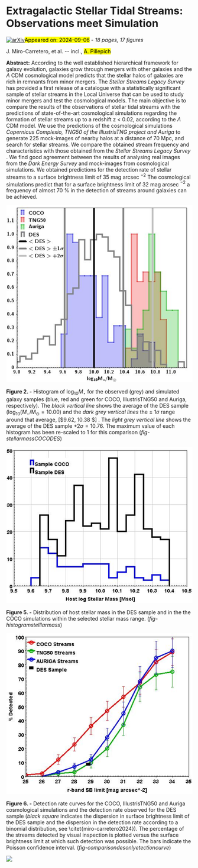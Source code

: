 <div class="macros" style="visibility:hidden;">
$\newcommand{\ensuremath}{}$
$\newcommand{\xspace}{}$
$\newcommand{\object}[1]{\texttt{#1}}$
$\newcommand{\farcs}{{.}''}$
$\newcommand{\farcm}{{.}'}$
$\newcommand{\arcsec}{''}$
$\newcommand{\arcmin}{'}$
$\newcommand{\ion}[2]{#1#2}$
$\newcommand{\textsc}[1]{\textrm{#1}}$
$\newcommand{\hl}[1]{\textrm{#1}}$
$\newcommand{\footnote}[1]{}$
$\newcommand{\apc}[1]{ \textcolor{purple}{\textbf{APC:} #1}}$
$\newcommand{\apcedit}[1]{\textbf{#1}}$</div>



<div id="title">

# Extragalactic Stellar Tidal Streams: Observations meet Simulation

</div>
<div id="comments">

[![arXiv](https://img.shields.io/badge/arXiv-2409.03585-b31b1b.svg)](https://arxiv.org/abs/2409.03585)<mark>Appeared on: 2024-09-06</mark> -  _18 pages, 17 figures_

</div>
<div id="authors">

J. Miro-Carretero, et al. -- incl., <mark>A. Pillepich</mark>

</div>
<div id="abstract">

**Abstract:** According to the well established hierarchical framework for galaxy evolution, galaxies grow through mergers with other galaxies and the $\Lambda$ CDM cosmological model predicts that the stellar halos of galaxies are rich in remnants from minor mergers. The _Stellar Streams Legacy Survey_ has provided a first release of a catalogue with a statistically significant sample of stellar streams in the Local Universe that can be used to study minor mergers and test the cosmological models. The main objective is to compare the results of the observations of stellar tidal streams with the predictions of state-of-the-art cosmological simulations regarding the formation of stellar streams up to a redshift z < 0.02, according to the $\Lambda$ CDM model. We use the predictions of the cosmological simulations _Copernicus Complexio, TNG50 of the IllustrisTNG project and Auriga_ to generate 225 mock-images of nearby halos at a distance of 70 Mpc, and search for stellar streams. We compare the obtained stream frequency and characteristics with those obtained from the _Stellar Streams Legacy Survey_ . We find  good agreement between the results of analysing real images from the _Dark Energy Survey_ and mock-images from cosmological simulations. We obtained predictions for the detection rate of stellar streams to a surface brightness limit of 35 mag arcsec $^{-2}$ The cosmological simulations predict that for a surface brightness limit of 32 mag arcsec $^{-2}$ a frequency of almost 70 \% in the detection of streams around galaxies can be achieved.

</div>

<div id="div_fig1">

<img src="tmp_2409.03585/./Histogram_Mstar_DES-COCO-TNG50-Auriga_240816-2.jpg" alt="Fig2" width="100%"/>

**Figure 2. -** Histogram of
  $\log_{10} {M_\star}$
  for the observed (grey) and simulated galaxy samples (blue, red and green for COCO, IllustrisTNG50 and Auriga, respectively).
  The _black vertical line_ shows the average of the DES sample ($\log_{10} (M_{\star} / \mathrm{M_{\odot}} = 10.00$) and the _dark grey vertical lines_ the
  $\pm$ 1$\sigma$ range around that average, [$9.62, 10.38 $] . The _light grey vertical line_ shows the average of the DES sample $+2\sigma = 10.76$.
  The maximum value of each histogram has been re-scaled to 1 for this comparison (*fig-stellarmassCOCODES*)

</div>
<div id="div_fig2">

<img src="tmp_2409.03585/./Histogram_Stellar-Mass_DES_CoCo_sample.jpg" alt="Fig5" width="100%"/>

**Figure 5. -** Distribution of host stellar mass in the DES sample and in the the COCO simulations within the selected stellar mass range. (*fig-histogramstelllarmass*)

</div>
<div id="div_fig3">

<img src="tmp_2409.03585/./AURIGA_TNG50_COCO_DES_Stream-Detecttability_240816.jpg" alt="Fig6" width="100%"/>

**Figure 6. -** Detection rate curves for the COCO, IllustrisTNG50 and Auriga cosmological simulations and the detection rate observed for the DES sample (_black square_ indicates the dispersion in surface brightness limit of the DES sample and the dispersion in the detection rate according to a binomial distribution, see \citet{miro-carretero2024}). The percentage of the streams detected by visual inspection is plotted versus the surface brightness limit at which such detection was possible. The bars indicate the Poisson confidence interval. (*fig-comparisondesonlyetectioncurve*)

</div><div id="qrcode"><img src=https://api.qrserver.com/v1/create-qr-code/?size=100x100&data="https://arxiv.org/abs/2409.03585"></div>